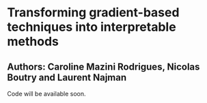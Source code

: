 # Transforming gradient-based techniques into interpretable methods
## Authors: Caroline Mazini Rodrigues, Nicolas Boutry and Laurent Najman

Code will be available soon.
